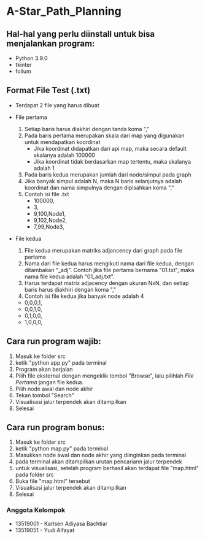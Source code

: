 # A-Star_Path_Planning

## Hal-hal yang perlu diinstall untuk bisa menjalankan program:
- Python 3.9.0
- tkinter
- folium

## Format File Test (.txt)
- Terdapat 2 file yang harus dibuat
- File pertama
  1. Setiap baris harus diakhiri dengan tanda koma "," 
  2. Pada baris pertama merupakan skala dari map yang digunakan untuk mendapatkan koordinat
      - Jika koordinat didapatkan dari api map, maka secara default skalanya adalah 100000
      - Jika koordinat tidak berdasarkan map tertentu, maka skalanya adalah 1
  3. Pada baris kedua merupakan jumlah dari node/simpul pada graph
  4. Jika banyak simpul adalah N, maka N baris selanjutnya adalah koordinat dan nama simpulnya dengan dipisahkan koma ","
  5. Contoh isi file .txt
     - 100000,
     - 3,
     - 9,100,Node1,
     - 9,102,Node2,
     - 7,99,Node3,

- File kedua
  1. File kedua merupakan matriks adjancency dari graph pada file pertama
  2. Nama dari file kedua harus mengikuti nama dari file kedua, dengan ditambakan "_adj". Contoh jika file pertama bernama "01.txt", maka nama file kedua adalah "01_adj.txt".
  3. Harus terdapat matrix adjacency dengan ukuran NxN, dan setiap baris harus diakhiri dengan koma ","
  4. Contoh isi file kedua jika banyak node adalah 4
    - 0,0,0,1,
    - 0,0,1,0,
    - 0,1,0,0,
    - 1,0,0,0,

## Cara run program wajib:
1. Masuk ke folder src
2. ketik "python app.py" pada terminal
3. Program akan berjalan
5. Pilih file eksternal dengan mengeklik tombol "Browse", lalu pilihlah *File Pertama* jangan file kedua.
6. Pilih node awal dan node akhir
7. Tekan tombol "Search"
8. Visualisasi jalur terpendek akan ditampilkan
9. Selesai


## Cara run program bonus:
1. Masuk ke folder src
2. ketik "python map.py" pada terminal
3. Masukkan node awal dan node akhir yang diinginkan pada terminal
4. pada terminal akan ditampilkan urutan pencariann jalur terpendek
5. untuk visualisasi, setelah program berhasil akan terdapat file "map.html" pada folder src
6. Buka file "map.html" tersebut
7. Visualisasi jalur terpendek akan ditampilkan
8. Selesai


### Anggota Kelompok
- 13519001 - Karlsen Adiyasa Bachtiar
- 13519051 - Yudi Alfayat
